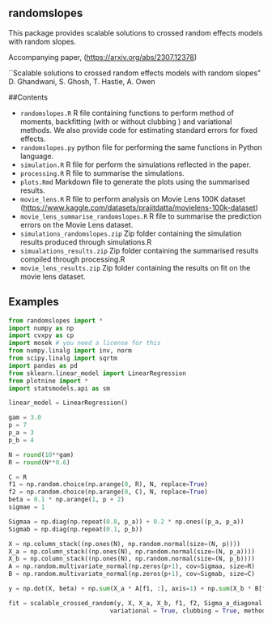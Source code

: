 ## randomslopes
This package provides scalable solutions to crossed random effects models with random slopes. 

Accompanying paper, (https://arxiv.org/abs/2307.12378)


``Scalable solutions to crossed random effects models with random slopes" 
D. Ghandwani, S. Ghosh, T. Hastie, A. Owen


##Contents

 - `randomslopes.R` R file containing functions to perform method of moments, backfitting (with or without clubbing ) and variational methods. We also provide code for estimating standard errors for fixed effects. 
 -  `randomslopes.py` python file for performing the same functions in Python language.
 -  `simulation.R` R file for perform the simulations reflected in the paper.
 -  `processing.R` R file to summarise the simulations.
 -   `plots.Rmd` Markdown file to generate the plots using the summarised results.
 -   `movie_lens.R` R file to perform analysis on Movie Lens 100K dataset (https://www.kaggle.com/datasets/prajitdatta/movielens-100k-dataset)
 -   `movie_lens_summarise_randomslopes.R` R file to summarise the prediction errors on the Movie Lens dataset.
 -   `simulations_randomslopes.zip` Zip folder containing the simulation results produced through simulations.R
 -   `simualations_results.zip` Zip folder containing the summarised results compiled through processing.R
 -   `movie_lens_results.zip` Zip folder containing the results on fit on the movie lens dataset. 


## Examples

```py
from randomslopes import *
import numpy as np
import cvxpy as cp
import mosek # you need a license for this
from numpy.linalg import inv, norm
from scipy.linalg import sqrtm
import pandas as pd
from sklearn.linear_model import LinearRegression
from plotnine import *
import statsmodels.api as sm

linear_model = LinearRegression()

gam = 3.0
p = 7
p_a = 3
p_b = 4

N = round(10**gam)
R = round(N**0.6)

C = R
f1 = np.random.choice(np.arange(0, R), N, replace=True)
f2 = np.random.choice(np.arange(0, C), N, replace=True)
beta = 0.1 * np.arange(1, p + 2)
sigmae = 1

Sigmaa = np.diag(np.repeat(0.8, p_a)) + 0.2 * np.ones((p_a, p_a))
Sigmab = np.diag(np.repeat(0.1, p_b))

X = np.column_stack((np.ones(N), np.random.normal(size=(N, p))))
X_a = np.column_stack((np.ones(N), np.random.normal(size=(N, p_a))))
X_b = np.column_stack((np.ones(N), np.random.normal(size=(N, p_b))))
A = np.random.multivariate_normal(np.zeros(p+1), cov=Sigmaa, size=R)
B = np.random.multivariate_normal(np.zeros(p+1), cov=Sigmab, size=C)

y = np.dot(X, beta) + np.sum(X_a * A[f1, :], axis=1) + np.sum(X_b * B[f2, :], axis=1) + np.random.normal(scale=sigmae, size=N)

fit = scalable_crossed_random(y, X, X_a, X_b, f1, f2, Sigma_a_diagonal = False, Sigma_b_diagonal = TRUE, 
                            variational = True, clubbing = True, method_of_mom = True, beta_covariance = TRUE)

```
